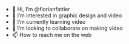 - 👋 Hi, I’m @florianfattier
- 👀 I’m interested in graphic design and video
- 🌱 I’m currently learning video
- 💞️ I’m looking to collaborate on making video
- 📫 How to reach me on the web

<!---
florianfattier/florianfattier is a ✨ special ✨ repository because its `README.md` (this file) appears on your GitHub profile.
You can click the Preview link to take a look at your changes.
--->
